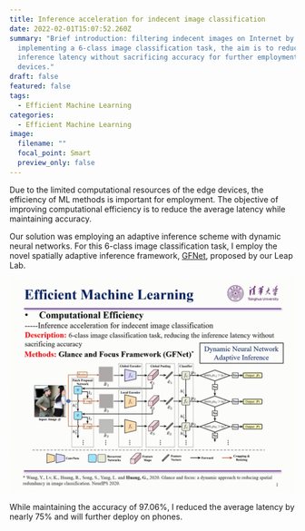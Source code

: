 ```yaml
---
title: Inference acceleration for indecent image classification
date: 2022-02-01T15:07:52.260Z
summary: "Brief introduction: filtering indecent images on Internet by
  implementing a 6-class image classification task, the aim is to reduce the
  inference latency without sacrificing accuracy for further employment on edge
  devices."
draft: false
featured: false
tags:
  - Efficient Machine Learning
categories:
  - Efficient Machine Learning
image:
  filename: ""
  focal_point: Smart
  preview_only: false
---
```

Due to the limited computational resources of the edge devices, the efficiency of ML methods is important for employment. The objective of improving computational efficiency is to reduce the average latency while maintaining accuracy. 

Our solution was employing an adaptive inference scheme with dynamic neural networks. For this 6-class image classification task, I employ the novel spatially adaptive inference framework, [GFNet](https://proceedings.neurips.cc/paper/2020/file/1963bd5135521d623f6c29e6b1174975-Paper.pdf), proposed by our Leap Lab. 

![](self-introduction_yukang-yang_-tsinghua-university~2.gif)

While maintaining the accuracy of 97.06%, I reduced the average latency by nearly 75% and will further deploy on phones.